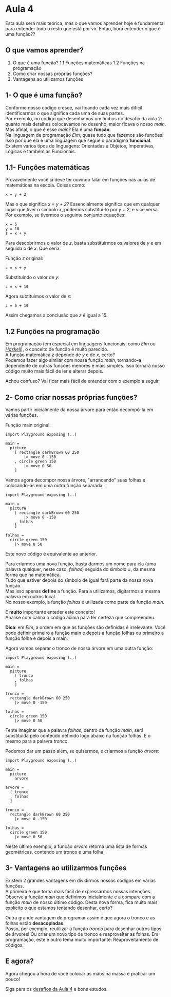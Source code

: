 # Aula 4

Esta aula será mais teórica, mas o que vamos
aprender hoje é fundamental para entender todo
o resto que está por vir. Então, bora entender
o que é uma função??

## O que vamos aprender?

1. O que é uma funcão?
  1.1 Funções matemáticas
  1.2 Funções na programação
2. Como criar nossas próprias funções?
3. Vantagens ao utilizamos funções

## 1- O que é uma função?

Conforme nosso código cresce, vai ficando cada
vez mais difícil identificarmos o que significa
cada uma de suas partes.  
Por exemplo, no código que desenhamos um ônibus
no desafio da aula 2: quanto mais detalhes
colocávamos no desenho, maior
ficava o nosso *main*.  
Mas afinal, o que é esse *main*? Ela é uma **função**.  
Na linguagem de programação *Elm*, quase tudo
que fazemos são funcões! Isso por que ela é uma
linguagem que segue o paradigma **funcional**. Existem
vários tipos de linguagens: Orientadas à Objetos,
Imperativas, Lógicas e também as Funcionais.

## 1.1- Funções matemáticas

Provavelmente você já deve ter ouvindo falar em
funções nas aulas de matemáticas na escola. Coisas como:  

```
x = y + 2
```

Mas o que significa *x = y + 2*? Essencialmente
significa que em qualquer lugar que tiver o
simbolo *x*, podemos substitui-lo por *y + 2*,
e vice versa. Por exemplo, se tivermos o seguinte
conjunto equações:

```
x = 5
y = 10
z = x + y
```

Para descobrirmos o valor de *z*, basta substituirmos
os valores de *y* e em seguida o de *x*. Que seria:

Função *z* original:

```
z = x + y
```

Substituindo o valor de *y*:

```
z = x + 10
```

Agora subtituimos o valor de *x*:

```
z = 5 + 10
```

Assim chegamos a conclusão que *z* é igual a 15.

## 1.2 Funções na programação

Em programação (em especial em linguagens funcionais,
como *Elm* ou <a href='https://www.haskell.org/' target='_blank'>*Haskell*</a>),
o conceito de funcão é muito parecido.  
A função matemática *z* depende de *y* e de *x*, certo?  
Podemos fazer algo similar com nossa função *main*,
tornando-a dependente de outras funções menores e
mais simples. Isso tornará nosso código muito mais
fácil de ler e alterar depois.

Achou confuso? Vai ficar mais fácil de entender com o
exemplo a seguir.

## 2- Como criar nossas próprias funções?

Vamos partir inicialmente da nossa árvore para
então decompô-la em várias funções.

Função main original:

```
import Playground exposing (..)

main =
  picture
    [ rectangle darkBrown 60 250
        |> move 0 -150
    , circle green 150
        |> move 0 50
    ]
```

Vamos agora decompor nossa árvore, "arrancando"
suas folhas e colocando-as em uma outra função
separada:

```
import Playground exposing (..)

main =
  picture
    [ rectangle darkBrown 60 250
        |> move 0 -150
    , folhas
    ]

folhas =
  circle green 150
    |> move 0 50
```

Este novo código é equivalente ao anterior.

Para criarmos uma nova função, basta darmos um
nome para ela (uma palavra qualquer, neste caso,
*folhas*) seguida do simbolo **=**, da mesma forma
que na matemática.  
Tudo que estiver depois do símbolo de igual
fará parte da nossa nova função.  
Mas isso apenas **define** a função. Para a utilizamos,
digitarmos a mesma palavra em outros local.  
No nosso exemplo, a função *folhas* é utilizada como
parte da função *main*.

É **muito** importante enteder este conceito!  
Analise com calma o código acima para ter certeza
que compreendeu.

__Dica__: em *Elm*, a ordem em que as funções
são definidas é irrelevante.  Você pode definir
primeiro a função main e depois a função folhas
ou primeiro a função folha e depois a main.

Agora vamos separar o tronco de nossa árvore em
uma outra função:

```
import Playground exposing (..)

main =
  picture
    [ tronco
    , folhas
    ]

tronco =
  rectangle darkBrown 60 250
    |> move 0 -150

folhas =
  circle green 150
    |> move 0 50
```

Tente imaginar que a palavra *folhas*, dentro
da função *main*, será substituida pelo conteúdo
definido logo abaixo na função folhas. E o mesmo
para a palavra *tronco*.

Podemos dar um passo além, se quisermos, e
criarmos a função *arvore*:

```
import Playground exposing (..)

main =
  picture
    arvore

arvore =
  [ tronco
  , folhas
  ]

tronco =
  rectangle darkBrown 60 250
    |> move 0 -150

folhas =
  circle green 150
    |> move 0 50
```

Neste último exemplo, a função *arvore* retorna
uma lista de formas geométricas, contendo um
tronco e uma folha.

## 3- Vantagens ao utilizarmos funções

Existem 2 grandes vantagens em dividirmos
nossos códigos em várias funções.  
A primeira é que torna mais fácil de
expressarmos nossas intenções. Observe a função
*main* que definimos inicialmente e a compare com
a função *main* de nosso último código. Desta nova
forma, fica muito mais explícito o que estamos
tentando desenhar, certo?  

Outra grande vantagem de programar assim é que
agora o tronco e as folhas estão **desacopladas**.  
Posso, por exemplo, reutilizar a função *tronco*
para desenhar outros tipos de árvores! Ou criar
um novo tipo de tronco e reaproveitar as folhas.
Em programação, este é outro tema muito importante:
Reaproveitamento de códigos.

## E agora?

Agora chegou a hora de você colocar as mãos na massa
e praticar um pouco!

Siga para os [desafios da Aula 4](/aula_4_desafios.html) e bons estudos.
